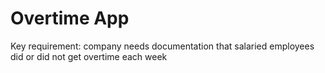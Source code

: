 # Overtime App
Key requirement: company needs documentation that salaried employees did or did not get overtime each week
